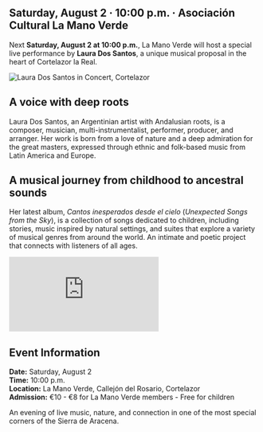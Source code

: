 ﻿## Saturday, August 2 · 10:00 p.m. · Asociación Cultural La Mano Verde

Next **Saturday, August 2 at 10:00 p.m.**, La Mano Verde will host a special live performance by **Laura Dos Santos**, a unique musical proposal in the heart of Cortelazor la Real.

![Laura Dos Santos in Concert, Cortelazor](/images/blog/2025-07-29-concierto-laura-dos-santos/cartel.jpg)

## A voice with deep roots

Laura Dos Santos, an Argentinian artist with Andalusian roots, is a composer, musician, multi-instrumentalist, performer, producer, and arranger. Her work is born from a love of nature and a deep admiration for the great masters, expressed through ethnic and folk-based music from Latin America and Europe.

## A musical journey from childhood to ancestral sounds

Her latest album, *Cantos inesperados desde el cielo* (*Unexpected Songs from the Sky*), is a collection of songs dedicated to children, including stories, music inspired by natural settings, and suites that explore a variety of musical genres from around the world. An intimate and poetic project that connects with listeners of all ages.

<div class="ratio ratio-16x9">
    <iframe 
        src="https://www.youtube.com/embed/PIt9ASMAJQA?si=WfD8j3VzVtROrLpT" 
        title="YouTube video player" 
        frameborder="0" 
        allow="accelerometer; autoplay; clipboard-write; encrypted-media; gyroscope; picture-in-picture; web-share" 
        referrerpolicy="strict-origin-when-cross-origin" 
        allowfullscreen>
    </iframe>
</div>

## Event Information

**Date:** Saturday, August 2  
**Time:** 10:00 p.m.  
**Location:** La Mano Verde, Callejón del Rosario, Cortelazor  
**Admission:** €10 - €8 for La Mano Verde members - Free for children

An evening of live music, nature, and connection in one of the most special corners of the Sierra de Aracena.
